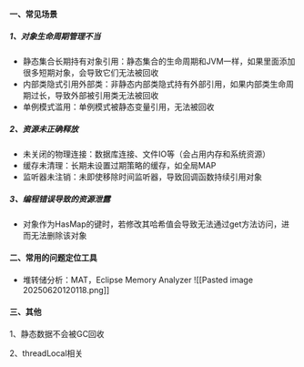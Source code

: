 #### 一、常见场景
##### 1、对象生命周期管理不当
- 静态集合长期持有对象引用：静态集合的生命周期和JVM一样，如果里面添加很多短期对象，会导致它们无法被回收
- 内部类隐式引用外部类：非静态内部类隐式持有外部引用，如果内部类生命周期过长，导致外部被引用类无法被回收
- 单例模式滥用：单例模式被静态变量引用，无法被回收
##### 2、资源未正确释放
- 未关闭的物理连接：数据库连接、文件IO等（会占用内存和系统资源）
- 缓存未清理：长期未设置过期策略的缓存，如全局MAP
- 监听器未注销：未即使移除时间监听器，导致回调函数持续引用对象
##### 3、编程错误导致的资源泄露
- 对象作为HasMap的键时，若修改其哈希值会导致无法通过get方法访问，进而无法删除该对象
#### 二、常用的问题定位工具

- 堆转储分析：MAT，Eclipse Memory Analyzer
![[Pasted image 20250620120118.png]]
#### 三、其他
1、静态数据不会被GC回收

2、threadLocal相关